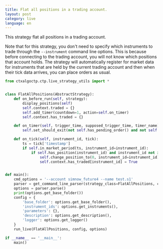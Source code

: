 ```yaml
---
title: Flat all positions in a trading account.
layout: post
category: live
language: en
---
```


This strategy flat all positions in a trading account.

Note that for this strategy, you don't need to specify which instruments to trade through the `--instrument` command
line options. This is because before connecting to the trading account, you will not know which positions
that account holds. The strategy will automatically register for market data for instruments that are held by
the current trading account and then when their tick data arrives, you can place orders as usual.


```python
from ctxalgoctp.ctp.live_strategy_utils import *


class FlatAllPositions(AbstractStrategy):
    def on_before_run(self, strategy):
        display_positions(self)
        self.context.traded = {}
        self.add_timer(countdown=1, action=self.on_timer)
        self.context.has_traded = {}

    def on_timer(self, trigger_time, supposed_trigger_time, timer_name):
        self.set_should_exit(not self.has_pending_order() and not self.has_position())

    def on_tick(self, instrument_id, tick):
        ts = tick['timestamp']
        if self.in_market_period(ts, instrument_id=instrument_id):
            if self.has_position(instrument_id) and instrument_id not in self.context.has_traded:
                self.change_position_to(0, instrument_id=instrument_id)
                self.context.has_traded[instrument_id] = True


def main():
    cmd_options = '--account simnow_future4 --name test.s1'
    parser = get_command_line_parser(strategy_class=FlatAllPositions, cmd_options=cmd_options)
    options = parser.parse()
    print(options.get_base_folder())
    config = {
        'base_folder': options.get_base_folder(),
        'instrument_ids': options.get_instruments(),
        'parameters': {},
        'description': options.get_description(),
        'logger': options.get_logger()
    }
    run_live(FlatAllPositions, config, options)

if __name__ == '__main__':
    main()

```
